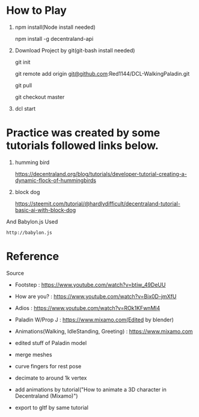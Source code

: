 # How to Play
1. npm install(Node install needed)

    npm install -g decentraland-api

2. Download Project by git(git-bash install needed)

    git init
    
    git remote add origin git@github.com:Red1144/DCL-WalkingPaladin.git
    
    git pull
    
    git checkout master

2. dcl start

# Practice was created by some tutorials followed links below.

1. humming bird

    https://decentraland.org/blog/tutorials/developer-tutorial-creating-a-dynamic-flock-of-hummingbirds

2. block dog

    https://steemit.com/tutorial/@hardlydifficult/decentraland-tutorial-basic-ai-with-block-dog

And Babylon.js Used

    http://babylon.js

# Reference
Source

* Footstep : https://www.youtube.com/watch?v=btiw_49DeUU

* How are you? : https://www.youtube.com/watch?v=Bix0D-jmXfU

* Adios : https://www.youtube.com/watch?v=ROk1KFwnMl4

* Paladin W/Prop J : https://www.mixamo.com(Edited by blender)

* Animations(Walking, IdleStanding, Greeting) : https://www.mixamo.com


* edited stuff of Paladin model

 - merge meshes

 - curve fingers for rest pose

 - decimate to around 1k vertex

 - add animations by tutorial("How to animate a 3D character in Decentraland (Mixamo)")

 - export to gltf by same tutorial
